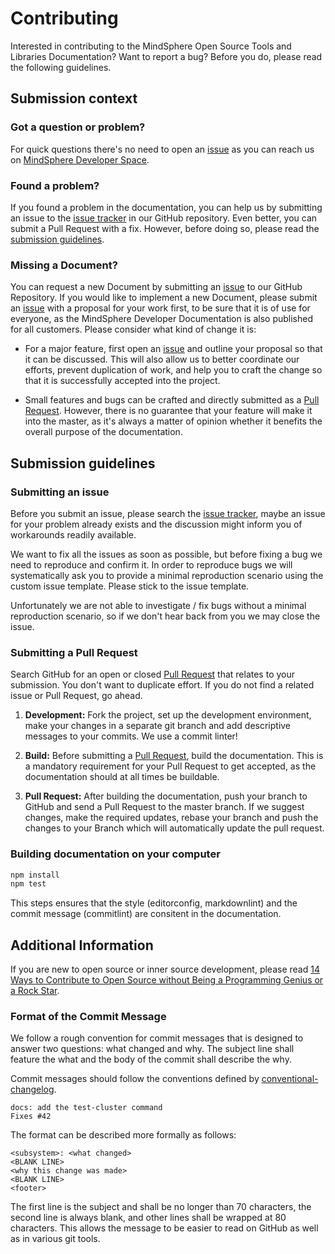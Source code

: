 # Contributing

Interested in contributing to the MindSphere Open Source Tools and Libraries Documentation?
Want to report a bug? Before you do, please read the following guidelines.

## Submission context

### Got a question or problem?

For quick questions there's no need to open an [issue] as you can reach us on [MindSphere Developer Space](https://community.plm.automation.siemens.com/t5/Developer-Space/).

### Found a problem?

If you found a problem in the documentation, you can help us by submitting an issue to the [issue tracker] in our GitHub repository. Even better, you can submit a Pull Request with a fix. However, before doing so, please read the [submission guidelines](#submission-guidelines).

### Missing a Document?

You can request a new Document by submitting an [issue] to our GitHub Repository. If you would like to implement a new Document, please submit an [issue] with a proposal for your work first, to be sure that it is of use for everyone, as the MindSphere Developer Documentation is also published for all customers. Please consider what kind of change it is:

- For a major feature, first open an [issue] and outline your proposal so that it can be discussed. This will also allow us to better coordinate our efforts, prevent duplication of work, and help you to craft the change so that it is successfully accepted into the project.

- Small features and bugs can be crafted and directly submitted as a [Pull Request]. However, there is no guarantee that your feature will make it into the master, as it's always a matter of opinion whether it benefits the overall purpose of the documentation.

## Submission guidelines

### Submitting an issue

Before you submit an issue, please search the [issue tracker], maybe an issue for your problem already exists and the discussion might inform you of workarounds readily available.

We want to fix all the issues as soon as possible, but before fixing a bug we need to reproduce and confirm it. In order to reproduce bugs we will systematically ask you to provide a minimal reproduction scenario using the custom issue template. Please stick to the issue template.

Unfortunately we are not able to investigate / fix bugs without a minimal reproduction scenario, so if we don't hear back from you we may close the issue.

### Submitting a Pull Request

Search GitHub for an open or closed [Pull Request] that relates to your submission. You don't want to duplicate effort. If you do not find a related issue or Pull Request, go ahead.

1. **Development:** Fork the project, set up the development environment, make your changes in a separate git branch and add descriptive messages to your commits. We use a commit linter!

2. **Build:** Before submitting a [Pull Request], build the documentation. This is a mandatory requirement for your Pull Request to get accepted, as the documentation should at all times be buildable.

3. **Pull Request:** After building the documentation, push your branch to GitHub and send a Pull Request to the master branch. If we suggest changes, make the required updates, rebase your branch and push the changes to your Branch which will automatically update the pull request.

### Building documentation on your computer

```bash
npm install
npm test
```

This steps ensures that the style (editorconfig, markdownlint) and the commit message (commitlint) are consitent in the documentation.

## Additional Information

If you are new to open source or inner source development, please read [14 Ways to Contribute to Open Source without Being a Programming Genius or a Rock Star](http://blog.smartbear.com/programming/14-ways-to-contribute-to-open-source-without-being-a-programming-genius-or-a-rock-star/).

### Format of the Commit Message

We follow a rough convention for commit messages that is designed to answer two
questions: what changed and why. The subject line shall feature the what and
the body of the commit shall describe the why.

Commit messages should follow the conventions defined by [conventional-changelog](https://www.conventionalcommits.org/en/v1.0.0-beta.4/#summary).

```text
docs: add the test-cluster command
Fixes #42
```

The format can be described more formally as follows:

```text
<subsystem>: <what changed>
<BLANK LINE>
<why this change was made>
<BLANK LINE>
<footer>
```

The first line is the subject and shall be no longer than 70 characters, the
second line is always blank, and other lines shall be wrapped at 80 characters.
This allows the message to be easier to read on GitHub as well as in various
git tools.

[issue]: https://github.com/mindsphere/mindsphere.github.io/issues
[issues]: https://github.com/mindsphere/mindsphere.github.io/issues
[issue tracker]: https://github.com/mindsphere/mindsphere.github.io/issues
[pull request]: https://github.com/mindsphere/mindsphere.github.io/pulls
